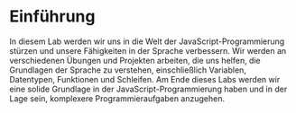 # Einführung

In diesem Lab werden wir uns in die Welt der JavaScript-Programmierung stürzen und unsere Fähigkeiten in der Sprache verbessern. Wir werden an verschiedenen Übungen und Projekten arbeiten, die uns helfen, die Grundlagen der Sprache zu verstehen, einschließlich Variablen, Datentypen, Funktionen und Schleifen. Am Ende dieses Labs werden wir eine solide Grundlage in der JavaScript-Programmierung haben und in der Lage sein, komplexere Programmieraufgaben anzugehen.
